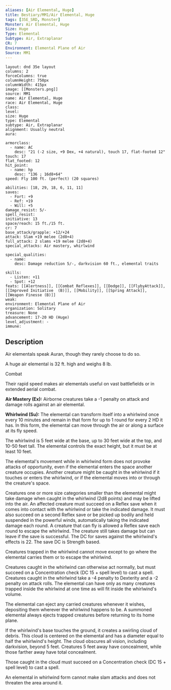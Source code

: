 ```yaml
---
aliases: [Air Elemental, Huge]
title: Bestiary/MM1/Air Elemental, Huge
tags: [35E_SRD, Monster]
Monster: Air Elemental, Huge
Size: Huge
Type: Elemental
Subtype: Air, Extraplanar
CR: 7
Environnent: Elemental Plane of Air
Source: MM1
---
```


```statblock
layout: dnd 35e layout
columns: 2
forceColumns: true
columnHeight: 750px
columnWidth: 415px
image: [[Monsters.png]]
source: MM1
name: Air Elemental, Huge
race: Air Elemental, Huge
class: 
level: 
size: Huge
type: Elemental
subtype: Air, Extraplanar
alignment: Usually neutral
aura: 

armorclass:
  - name: AC
    desc: "21 (-2 size, +9 Dex, +4 natural), touch 17, flat-footed 12"
touch: 17
flat_footed: 12
hit_point:
  - name: hp
    desc: "136 ; 16d8+64"
speed: Fly 100 ft. (perfect) (20 squares)

abilities: [18, 29, 18, 6, 11, 11]
saves:
  - Fort: +9
  - Ref: +19
  - Will: +5
damage_resist: 5/-
spell_resist: 
initiative: 13
space/reach: 15 ft./15 ft.
cr: 7
base_attack/grapple: +12/+24
attack: Slam +19 melee (2d8+4)
full_attack: 2 slams +19 melee (2d8+4)
special_attacks: Air mastery, whirlwind

special_qualities:
  - name: 
    desc: Damage reduction 5/-, darkvision 60 ft., elemental traits

skills:
  - Listen: +11
  - Spot: +12
feats: [[Alertness]], [[Combat Reflexes]], [[Dodge]], [[FlybyAttack]], [[Improved Initiative  (B)]], [[Mobility]], [[Spring Attack]], [[Weapon Finesse (B)]]
weak: 
environment: Elemental Plane of Air
organization: Solitary
treasure: None
advancement: 17-20 HD (Huge)
level_adjustment: -
immune: 
```

## Description

<p>Air elementals speak Auran, though they rarely choose to do so.</p>
<p>A huge air elemental is 32 ft. high and weighs 8 lb.</p>
<p>Combat</p>
<p>Their rapid speed makes air elementals useful on vast battlefields or in extended aerial combat.</p>
<p>
            <b>Air Mastery (Ex):</b> Airborne creatures take a -1 penalty on attack and damage rolls against an air elemental.</p>
<p>
            <b>Whirlwind (Su):</b> The elemental can transform itself into a whirlwind once every 10 minutes and remain in that form for up to 1 round for every 2 HD it has. In this form, the elemental can move through the air or along a surface at its fly speed.</p>
<p>The whirlwind is 5 feet wide at the base, up to 30 feet wide at the top, and 10-50 feet tall. The elemental controls the exact height, but it must be at least 10 feet.</p>
<p>The elemental's movement while in whirlwind form does not provoke attacks of opportunity, even if the elemental enters the space another creature occupies. Another creature might be caught in the whirlwind if it touches or enters the whirlwind, or if the elemental moves into or through the creature's space.</p>
<p>Creatures one or more size categories smaller than the elemental might take damage when caught in the whirlwind (2d8 points) and may be lifted into the air. An affected creature must succeed on a Reflex save when it comes into contact with the whirlwind or take the indicated damage. It must also succeed on a second Reflex save or be picked up bodily and held suspended in the powerful winds, automatically taking the indicated damage each round. A creature that can fly is allowed a Reflex save each round to escape the whirlwind. The creature still takes damage but can leave if the save is successful. The DC for saves against the whirlwind's effects is 22. The save DC is Strength based.</p>
<p>Creatures trapped in the whirlwind cannot move except to go where the elemental carries them or to escape the whirlwind.</p>
<p>Creatures caught in the whirlwind can otherwise act normally, but must succeed on a Concentration check (DC 15 + spell level) to cast a spell. Creatures caught in the whirlwind take a -4 penalty to Dexterity and a -2 penalty on attack rolls. The elemental can have only as many creatures trapped inside the whirlwind at one time as will fit inside the whirlwind's volume.</p>
<p>The elemental can eject any carried creatures whenever it wishes, depositing them wherever the whirlwind happens to be. A summoned elemental always ejects trapped creatures before returning to its home plane.</p>
<p>If the whirlwind's base touches the ground, it creates a swirling cloud of debris. This cloud is centered on the elemental and has a diameter equal to half the whirlwind's height. The cloud obscures all vision, including darkvision, beyond 5 feet. Creatures 5 feet away have concealment, while those farther away have total concealment.</p>
<p>Those caught in the cloud must succeed on a Concentration check (DC 15 + spell level) to cast a spell.</p>
<p>An elemental in whirlwind form cannot make slam attacks and does not threaten the area around it.</p>